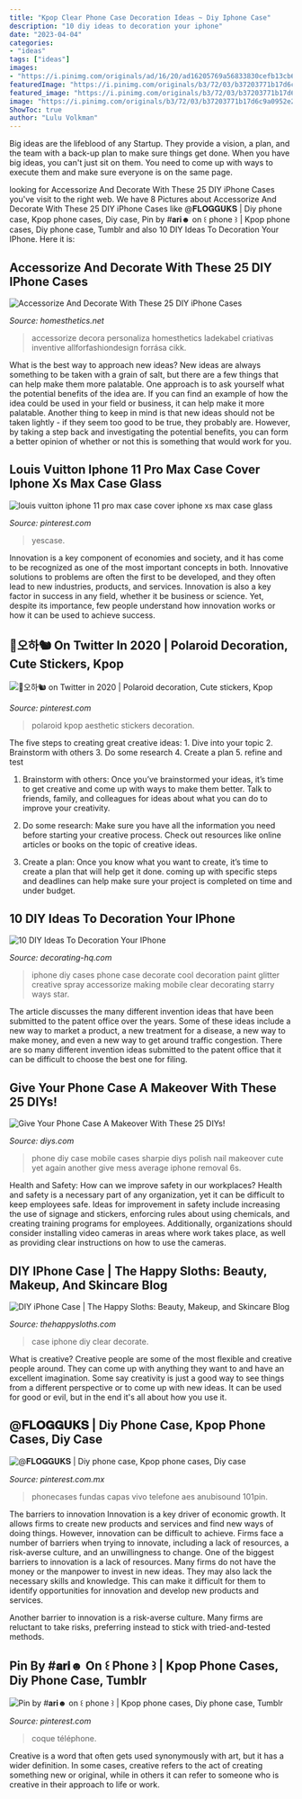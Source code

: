 ```yaml
---
title: "Kpop Clear Phone Case Decoration Ideas ~ Diy Iphone Case"
description: "10 diy ideas to decoration your iphone"
date: "2023-04-04"
categories:
- "ideas"
tags: ["ideas"]
images:
- "https://i.pinimg.com/originals/ad/16/20/ad16205769a56833830cefb13cb615ae.jpg"
featuredImage: "https://i.pinimg.com/originals/b3/72/03/b37203771b17d6c9a0952e22f2ab94ff.jpg"
featured_image: "https://i.pinimg.com/originals/b3/72/03/b37203771b17d6c9a0952e22f2ab94ff.jpg"
image: "https://i.pinimg.com/originals/b3/72/03/b37203771b17d6c9a0952e22f2ab94ff.jpg"
ShowToc: true
author: "Lulu Volkman"
---
```



Big ideas are the lifeblood of any Startup. They provide a vision, a plan, and the team with a back-up plan to make sure things get done. When you have big ideas, you can't just sit on them. You need to come up with ways to execute them and make sure everyone is on the same page.

	

		
looking for Accessorize And Decorate With These 25 DIY iPhone Cases you've visit to the right web. We have 8 Pictures about Accessorize And Decorate With These 25 DIY iPhone Cases like @𝐅𝐋𝐎𝐆𝐆𝐔𝐊𝐒 | Diy phone case, Kpop phone cases, Diy case, Pin by #𝐚𝐫𝐢☻ on ꒰ phone ꒱ | Kpop phone cases, Diy phone case, Tumblr and also 10 DIY Ideas To Decoration Your IPhone. Here it is:
		
    
## Accessorize And Decorate With These 25 DIY IPhone Cases

<img loading=lazy src="https://cdn.homesthetics.net/wp-content/uploads/2015/02/Accessorize-And-Decorate-With-These-25-DIY-iPhone-Cases-homesthetics.net-22.jpg" onerror="this.onerror=null;this.src='https://tse1.mm.bing.net/th?id=OIP.xPpPfOUzPLDsnVhs2lcfhAHaE8&amp;pid=15.1';" alt="Accessorize And Decorate With These 25 DIY iPhone Cases">

_Source: homesthetics.net_

>accessorize decora personaliza homesthetics ladekabel criativas inventive allforfashiondesign forrása cikk. 

	

What is the best way to approach new ideas?
New ideas are always something to be taken with a grain of salt, but there are a few things that can help make them more palatable. One approach is to ask yourself what the potential benefits of the idea are. If you can find an example of how the idea could be used in your field or business, it can help make it more palatable. Another thing to keep in mind is that new ideas should not be taken lightly - if they seem too good to be true, they probably are. However, by taking a step back and investigating the potential benefits, you can form a better opinion of whether or not this is something that would work for you.

    
## Louis Vuitton Iphone 11 Pro Max Case Cover Iphone Xs Max Case Glass

<img loading=lazy src="https://i.pinimg.com/736x/09/e9/26/09e926031dcb14076df3876eebde63b1.jpg" onerror="this.onerror=null;this.src='https://tse4.mm.bing.net/th?id=OIP.VSIvotBykjli_R6HeCVNVQHaHa&amp;pid=15.1';" alt="louis vuitton iphone 11 pro max case cover iphone xs max case glass">

_Source: pinterest.com_

>yescase. 

	

Innovation is a key component of economies and society, and it has come to be recognized as one of the most important concepts in both. Innovative solutions to problems are often the first to be developed, and they often lead to new industries, products, and services. Innovation is also a key factor in success in any field, whether it be business or science. Yet, despite its importance, few people understand how innovation works or how it can be used to achieve success.

    
## 🦖오하🐿 On Twitter In 2020 | Polaroid Decoration, Cute Stickers, Kpop

<img loading=lazy src="https://i.pinimg.com/736x/45/bf/7b/45bf7b72861acb6492e82c3cde2c71ab.jpg" onerror="this.onerror=null;this.src='https://tse2.mm.bing.net/th?id=OIP.A-i5V3l6F90BHidJtT8LtwHaHa&amp;pid=15.1';" alt="🦖오하🐿 on Twitter in 2020 | Polaroid decoration, Cute stickers, Kpop">

_Source: pinterest.com_

>polaroid kpop aesthetic stickers decoration. 

	

The five steps to creating great creative ideas: 1. Dive into your topic 2. Brainstorm with others 3. Do some research 4. Create a plan 5. refine and test
1. Brainstorm with others: Once you’ve brainstormed your ideas, it’s time to get creative and come up with ways to make them better. Talk to friends, family, and colleagues for ideas about what you can do to improve your creativity.
2. Do some research: Make sure you have all the information you need before starting your creative process. Check out resources like online articles or books on the topic of creative ideas.

3. Create a plan: Once you know what you want to create, it’s time to create a plan that will help get it done. coming up with specific steps and deadlines can help make sure your project is completed on time and under budget.


    
## 10 DIY Ideas To Decoration Your IPhone

<img loading=lazy src="https://decorating-hq.com/wp-content/uploads/nk-9-600x400.jpg" onerror="this.onerror=null;this.src='https://tse1.mm.bing.net/th?id=OIP.Kbrhkp_3jjFfQcR8YMvWQAHaE8&amp;pid=15.1';" alt="10 DIY Ideas To Decoration Your IPhone">

_Source: decorating-hq.com_

>iphone diy cases phone case decorate cool decoration paint glitter creative spray accessorize making mobile clear decorating starry ways star. 

	

The article discusses the many different invention ideas that have been submitted to the patent office over the years. Some of these ideas include a new way to market a product, a new treatment for a disease, a new way to make money, and even a new way to get around traffic congestion. There are so many different invention ideas submitted to the patent office that it can be difficult to choose the best one for filing.

    
## Give Your Phone Case A Makeover With These 25 DIYs!

<img loading=lazy src="http://cdn.diys.com/wp-content/uploads/2016/01/DIY-Phone-Case-Design.jpg" onerror="this.onerror=null;this.src='https://tse2.mm.bing.net/th?id=OIP.iR6ol-VZCRsUGZRXfxpCSwHaLH&amp;pid=15.1';" alt="Give Your Phone Case A Makeover With These 25 DIYs!">

_Source: diys.com_

>phone diy case mobile cases sharpie diys polish nail makeover cute yet again another give mess average iphone removal 6s. 

	

Health and Safety: How can we improve safety in our workplaces?
Health and safety is a necessary part of any organization, yet it can be difficult to keep employees safe. Ideas for improvement in safety include increasing the use of signage and stickers, enforcing rules about using chemicals, and creating training programs for employees. Additionally, organizations should consider installing video cameras in areas where work takes place, as well as providing clear instructions on how to use the cameras.

    
## DIY IPhone Case | The Happy Sloths: Beauty, Makeup, And Skincare Blog

<img loading=lazy src="http://2.bp.blogspot.com/-9Vnd27czh8I/UU55rGIwvPI/AAAAAAAAA1k/tH4LHomlG3c/s1600/Screen+shot+2013-03-23+at+8.54.29+PM.png" onerror="this.onerror=null;this.src='https://tse1.mm.bing.net/th?id=OIP.BH0GFxA3goSG8LQk1KhxbwHaFU&amp;pid=15.1';" alt="DIY iPhone Case | The Happy Sloths: Beauty, Makeup, and Skincare Blog">

_Source: thehappysloths.com_

>case iphone diy clear decorate. 

	

What is creative?
Creative people are some of the most flexible and creative people around. They can come up with anything they want to and have an excellent imagination. Some say creativity is just a good way to see things from a different perspective or to come up with new ideas. It can be used for good or evil, but in the end it's all about how you use it.

    
## @𝐅𝐋𝐎𝐆𝐆𝐔𝐊𝐒 | Diy Phone Case, Kpop Phone Cases, Diy Case

<img loading=lazy src="https://i.pinimg.com/originals/ad/16/20/ad16205769a56833830cefb13cb615ae.jpg" onerror="this.onerror=null;this.src='https://tse4.mm.bing.net/th?id=OIP.erA3NKRPENv7jOSiTPUP4wHaLf&amp;pid=15.1';" alt="@𝐅𝐋𝐎𝐆𝐆𝐔𝐊𝐒 | Diy phone case, Kpop phone cases, Diy case">

_Source: pinterest.com.mx_

>phonecases fundas capas vivo telefone aes anubisound 101pin. 

	

The barriers to innovation
Innovation is a key driver of economic growth. It allows firms to create new products and services and find new ways of doing things. However, innovation can be difficult to achieve. Firms face a number of barriers when trying to innovate, including a lack of resources, a risk-averse culture, and an unwillingness to change.
One of the biggest barriers to innovation is a lack of resources. Many firms do not have the money or the manpower to invest in new ideas. They may also lack the necessary skills and knowledge. This can make it difficult for them to identify opportunities for innovation and develop new products and services.

Another barrier to innovation is a risk-averse culture. Many firms are reluctant to take risks, preferring instead to stick with tried-and-tested methods.

    
## Pin By #𝐚𝐫𝐢☻ On ꒰ Phone ꒱ | Kpop Phone Cases, Diy Phone Case, Tumblr

<img loading=lazy src="https://i.pinimg.com/originals/b3/72/03/b37203771b17d6c9a0952e22f2ab94ff.jpg" onerror="this.onerror=null;this.src='https://tse3.mm.bing.net/th?id=OIP.BpmVnwoSQDXaCVFHqTmmWAHaHT&amp;pid=15.1';" alt="Pin by #𝐚𝐫𝐢☻ on ꒰ phone ꒱ | Kpop phone cases, Diy phone case, Tumblr">

_Source: pinterest.com_

>coque téléphone. 

	

Creative is a word that often gets used synonymously with art, but it has a wider definition. In some cases, creative refers to the act of creating something new or original, while in others it can refer to someone who is creative in their approach to life or work.

